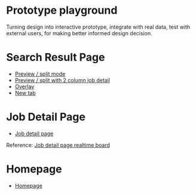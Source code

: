 # Prototype playground
Turning design into interactive prototype, integrate with real data, test with external users, for making better informed design decision.

# Search Result Page
- [Preview / split mode](https://mingho138.github.io/discovery/html/srp-preview.html)
- [Preview / split with 2 column job detail](https://mingho138.github.io/discovery/html/srp-preview-2col.html)
- [Overlay](http://localhost:7880/html/srp-overlay.html)
- [New tab](http://localhost:7880/html/srp-newtab.html)

# Job Detail Page
- [Job detail page](http://localhost:7880/html/jobdetail.html)

Reference:
[Job detail page realtime board](https://realtimeboard.com/app/board/o9J_kz1af-U=/)

# Homepage
- [Homepage](http://localhost:7880/html/homepage.html)
